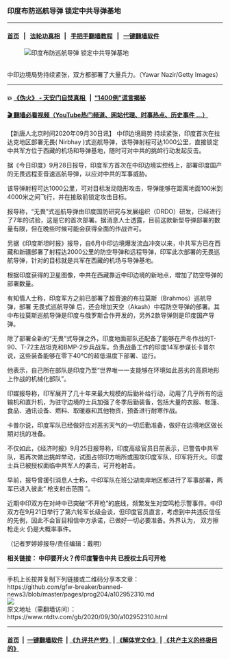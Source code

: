 ### 印度布防巡航导弹 锁定中共导弹基地
------------------------

#### [首页](https://github.com/gfw-breaker/banned-news3/blob/master/README.md) &nbsp;&nbsp;|&nbsp;&nbsp; [法轮功真相](https://github.com/begood0513/basic/blob/master/README.md)  &nbsp;&nbsp;|&nbsp;&nbsp; [手把手翻墙教程](https://github.com/gfw-breaker/guides/wiki)  &nbsp;&nbsp;|&nbsp;&nbsp; [一键翻墙软件](https://github.com/gfw-breaker/nogfw/blob/master/README.md)  



<div><div class="featured_image">
 <figure>
  <img alt="印度布防巡航导弹 锁定中共导弹基地" src="https://i.ntdtv.com/assets/uploads/2020/09/GettyImages-1228312221-800x450.jpg"/>
 </figure><br/>
 <span class="caption">
  中印边境局势持续紧张，双方都部署了大量兵力。（Yawar Nazir/Getty Images）
 </span>
</div>
</div><hr/>

#### 💥 [《伪火》 - 天安门自焚真相 ](http://158.247.195.190:10000/videos/blog/weihuo.html)&nbsp; |&nbsp; [“1400例”谎言揭秘  ](http://158.247.195.190:10000/videos/blog/jiexi1400.html)

#### [ 🎬  翻墙必看视频（YouTube热门频道、网站代理、时事热点、历史事件 ...）](https://github.com/gfw-breaker/links/blob/master/banned.md)

<div><div class="post_content" itemprop="articleBody">
 <p>
  【新唐人北京时间2020年09月30日讯】
  <ok href="https://www.ntdtv.com/gb/中印边境局势.htm">
   中印边境局势
  </ok>
  持续紧张，印度首次在拉达克地区部署无畏(
  <ok href="https://www.ntdtv.com/gb/nirbhay.htm">
   Nirbhay
  </ok>
  )式巡航导弹，该导弹射程可达1000公里，直接锁定中共军方位于西藏的机场和导弹基地，随时可对中共的挑衅行动发起反击。
 </p>
 <p>
  据《今日印度》9月28日报导，印度军方首次在中印边境实控线上，部署印度国产的无畏远程亚音速巡航导弹，以应对中共的军事威胁。
 </p>
 <p>
  该导弹射程可达1000公里，可对目标发动隐形攻击，导弹能够在距离地面100米到4000米之间飞行，并在接敌前锁定攻击目标。
 </p>
 <p>
  报导称，“无畏”式巡航导弹由印度国防研究与发展组织（DRDO）研发，已经进行了7年的试验，这是它的首次部署。据消息人士透露，目前这款新型导弹部署的数量有限，但在晚些时候可能会获得全面的作战许可。
 </p>
 <p>
  另据《印度斯坦时报》报导，自6月中印边境爆发流血冲突以来，中共军方已在西藏和新疆部署了射程达2000公里的防空导弹和远程导弹，印军此次部署的无畏巡航导弹，针对的目标就是共军在西藏的机场与导弹基地。
 </p>
 <p>
  根据印度获得的卫星图像，中共在西藏靠近中印边境的新地点，增加了防空导弹的部署数量。
 </p>
 <p>
  有知情人士称，印度军方之前已部署了超音速的布拉莫斯（Brahmos）巡航导弹，部署
  <ok href="https://www.ntdtv.com/gb/无畏式巡航导弹.htm">
   无畏式巡航导弹
  </ok>
  后，还会增加天空（Akash）中程防空导弹的部署。其中布拉莫斯巡航导弹是印度与俄罗斯合作开发的，另外2款导弹则是印度国产导弹。
 </p>
 <p>
  除了部署全新的“无畏”式导弹之外，印度地面部队还配备了能够在严冬作战的T-90、T-72主战坦克和BMP-2步兵战车。负责战备工作的印度14军参谋长卡普尔说，这些装备能够在零下40℃的超低温度下部署、运行。
 </p>
 <p>
  他表示，自己所在部队是印度乃至“世界唯一一支能够在环境如此恶劣的高原地形上作战的机械化部队”。
 </p>
 <p>
  印媒报导称，印军展开了几十年来最大规模的后勤补给行动，动用了几乎所有的运输机和直升机，为驻守边境的士兵加强了冬季后勤装备，包括大量的衣服、帐篷、食品、通讯设备、燃料、取暖器和其他物资，预备进行耐寒作战。
 </p>
 <p>
  卡普尔说，印度军队已经做好应对恶劣天气的一切后勤准备，做好在边境地区做长期对抗的准备。
 </p>
 <p>
  不仅如此，《经济时报》9月25日报导称，印度高级官员日前表示，已警告中共军队，若再次做出挑衅举动，试图占领印方哨所或围攻印度军队，印军将开火。印度士兵已被授权面临中共军人的袭击，可开枪射击。
 </p>
 <p>
  早前，报导曾援引消息人士称，中印军队在班公湖南岸地区都进行了军事部署，两军已进入彼此“
  <ok href="https://www.ntdtv.com/gb/枪支射击范围.htm">
   枪支射击范围
  </ok>
  ”。
 </p>
 <p>
  近期中印双方在对峙中已突破“不开枪”的底线，频繁发生对空鸣枪示警事件。中印双方在9月21日举行了第六轮军长级会谈，但印度官员直言，考虑到中共违反信任的先例，因此不会盲目相信中方承诺，已做好一切必要准备。外界认为，
  <ok href="https://www.ntdtv.com/gb/双方擦枪走火.htm">
   双方擦枪走火
  </ok>
  仍是大概率事件。
 </p>
 <p>
  （记者罗婷婷报导/责任编辑：戴明）
 </p>
 <p>
  <strong>
   相关链接：
   <ok href="https://www.ntdtv.com/gb/2020/09/27/a102950168.html">
    中印要开火？传印度警告中共 已授权士兵可开枪
   </ok>
  </strong>
 </p>
 <div class="single_ad">
 </div>
</div>
</div>
<hr/>
手机上长按并复制下列链接或二维码分享本文章：<br/>
https://github.com/gfw-breaker/banned-news3/blob/master/pages/prog204/a102952310.md <br/>
<a href='https://github.com/gfw-breaker/banned-news3/blob/master/pages/prog204/a102952310.md'><img src='https://github.com/gfw-breaker/banned-news3/blob/master/pages/prog204/a102952310.md.png'/></a> <br/>
原文地址（需翻墙访问）：https://www.ntdtv.com/gb/2020/09/30/a102952310.html


------------------------
#### [首页](https://github.com/gfw-breaker/banned-news3/blob/master/README.md) &nbsp;|&nbsp; [一键翻墙软件](https://github.com/gfw-breaker/nogfw/blob/master/README.md) &nbsp;| [《九评共产党》](https://github.com/gfw-breaker/9ping.md/blob/master/README.md#九评之一评共产党是什么) | [《解体党文化》](https://github.com/gfw-breaker/jtdwh.md/blob/master/README.md) | [《共产主义的终极目的》](https://github.com/gfw-breaker/gczydzjmd.md/blob/master/README.md)


<img src='http://gfw-breaker.win/banned-news3/pages/prog204/a102952310.md' width='0px' height='0px'/>